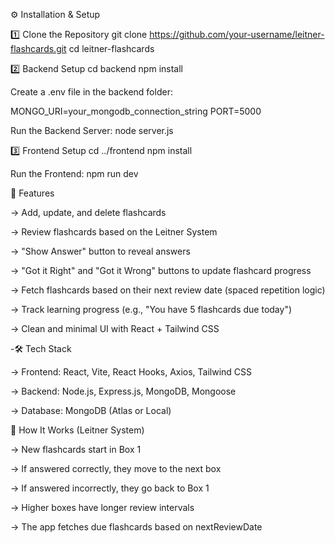 ⚙️ Installation & Setup

1️⃣ Clone the Repository
git clone https://github.com/your-username/leitner-flashcards.git
cd leitner-flashcards

2️⃣ Backend Setup
cd backend
npm install

Create a .env file in the backend folder:

MONGO_URI=your_mongodb_connection_string
PORT=5000

Run the Backend Server:
node server.js

3️⃣ Frontend Setup
cd ../frontend
npm install

Run the Frontend:
npm run dev

🚀 Features

-> Add, update, and delete flashcards

->  Review flashcards based on the Leitner System

->  "Show Answer" button to reveal answers

->  "Got it Right" and "Got it Wrong" buttons to update flashcard progress

-> Fetch flashcards based on their next review date (spaced repetition logic)

-> Track learning progress (e.g., "You have 5 flashcards due today")

-> Clean and minimal UI with React + Tailwind CSS

-🛠 Tech Stack

-> Frontend: React, Vite, React Hooks, Axios, Tailwind CSS

-> Backend: Node.js, Express.js, MongoDB, Mongoose

-> Database: MongoDB (Atlas or Local)


🎯 How It Works (Leitner System)

-> New flashcards start in Box 1

-> If answered correctly, they move to the next box

-> If answered incorrectly, they go back to Box 1

-> Higher boxes have longer review intervals

-> The app fetches due flashcards based on nextReviewDate

